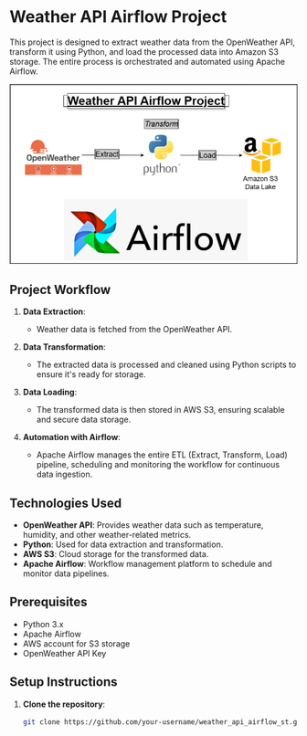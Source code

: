 # Weather API Airflow Project

This project is designed to extract weather data from the OpenWeather API, transform it using Python, and load the processed data into Amazon S3 storage. The entire process is orchestrated and automated using Apache Airflow.

![Weather API Airflow Project](./openweather.drawio.png)

## Project Workflow
1. **Data Extraction**: 
   - Weather data is fetched from the OpenWeather API.
   
2. **Data Transformation**: 
   - The extracted data is processed and cleaned using Python scripts to ensure it's ready for storage.
   
3. **Data Loading**:
   - The transformed data is then stored in AWS S3, ensuring scalable and secure data storage.

4. **Automation with Airflow**:
   - Apache Airflow manages the entire ETL (Extract, Transform, Load) pipeline, scheduling and monitoring the workflow for continuous data ingestion.

## Technologies Used
- **OpenWeather API**: Provides weather data such as temperature, humidity, and other weather-related metrics.
- **Python**: Used for data extraction and transformation.
- **AWS S3**: Cloud storage for the transformed data.
- **Apache Airflow**: Workflow management platform to schedule and monitor data pipelines.

## Prerequisites
- Python 3.x
- Apache Airflow
- AWS account for S3 storage
- OpenWeather API Key

## Setup Instructions

1. **Clone the repository**:
   ```bash
   git clone https://github.com/your-username/weather_api_airflow_st.git
